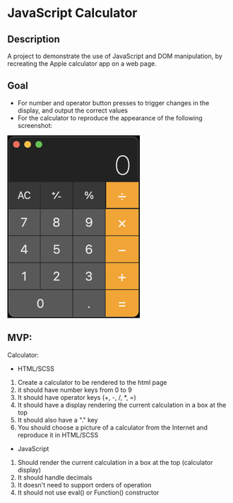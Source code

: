 # JavaScript Calculator

## Description

A project to demonstrate the use of JavaScript and DOM manipulation, by recreating the Apple calculator app on a web page.

## Goal

-   For number and operator button presses to trigger changes in the display, and output the correct values
-   For the calculator to reproduce the appearance of the following screenshot:

<img src="./img/goal.png" width="300px" alt="Goal Screenshot" />

## MVP:

Calculator:

-   HTML/SCSS

1. Create a calculator to be rendered to the html page
1. it should have number keys from 0 to 9
1. It should have operator keys (+, -, /, \*, =)
1. It should have a display rendering the current calculation in a box at the top
1. It should also have a "." key
1. You should choose a picture of a calculator from the Internet and reproduce it in HTML/SCSS

-   JavaScript

1. Should render the current calculation in a box at the top (calculator display)
1. It should handle decimals
1. It doesn't need to support orders of operation
1. It should not use eval() or Function() constructor
